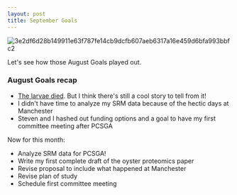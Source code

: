 ```yaml
---
layout: post
title: September Goals
---
```


![3e2df6d28b149911e63f787fe14cb9dcfb607aeb6317a16e459d6bfa993bbfc2](https://user-images.githubusercontent.com/22335838/29998347-9088d114-8fdd-11e7-9254-2bcc0616a01f.jpg)

Let's see how those August Goals played out.

### August Goals recap

- [The larvae died](https://yaaminiv.github.io/Gigas-Larvae-Day18/). But I think there's still a cool story to tell from it!
- I didn't have time to analyze my SRM data because of the hectic days at Manchester
- Steven and I hashed out funding options and a goal to have my first committee meeting after PCSGA

Now for this month:

- Analyze SRM data for PCSGA!
- Write my first complete draft of the oyster proteomics paper
- Revise proposal to include what happened at Manchester
- Revise plan of study
- Schedule first committee meeting
